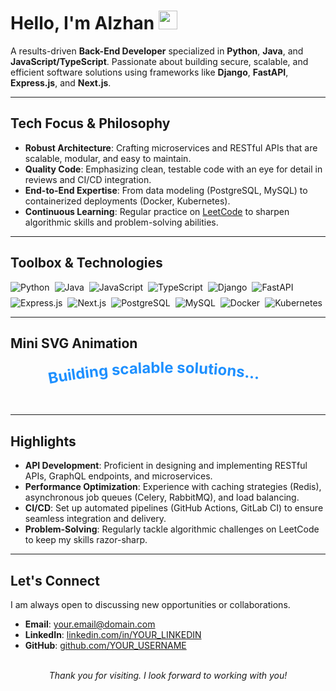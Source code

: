 <!-- Replace all placeholder text (YOUR NAME, YOUR USERNAME, etc.) with your info -->

# Hello, I'm Alzhan <img src="https://media.giphy.com/media/hvRJCLFzcasrR4ia7z/giphy.gif" width="30px">

A results-driven **Back-End Developer** specialized in **Python**, **Java**, and **JavaScript/TypeScript**. Passionate about building secure, scalable, and efficient software solutions using frameworks like **Django**, **FastAPI**, **Express.js**, and **Next.js**.

---

## Tech Focus & Philosophy

- **Robust Architecture**: Crafting microservices and RESTful APIs that are scalable, modular, and easy to maintain.  
- **Quality Code**: Emphasizing clean, testable code with an eye for detail in reviews and CI/CD integration.  
- **End-to-End Expertise**: From data modeling (PostgreSQL, MySQL) to containerized deployments (Docker, Kubernetes).  
- **Continuous Learning**: Regular practice on [LeetCode](https://leetcode.com/) to sharpen algorithmic skills and problem-solving abilities.

---

## Toolbox & Technologies

<div style="display: flex; flex-wrap: wrap; align-items: center; gap: 8px;">
  <!-- Languages -->
  <img src="https://img.shields.io/badge/Python-3776AB?style=for-the-badge&logo=python&logoColor=white" alt="Python" />
  <img src="https://img.shields.io/badge/Java-ED8B00?style=for-the-badge&logo=java&logoColor=white" alt="Java" />
  <img src="https://img.shields.io/badge/Javascript-F7DF1E?style=for-the-badge&logo=javascript&logoColor=black" alt="JavaScript" />
  <img src="https://img.shields.io/badge/TypeScript-007ACC?style=for-the-badge&logo=typescript&logoColor=white" alt="TypeScript" />

  <!-- Frameworks -->
  <img src="https://img.shields.io/badge/Django-092E20?style=for-the-badge&logo=django&logoColor=white" alt="Django" />
  <img src="https://img.shields.io/badge/FastAPI-009688?style=for-the-badge&logo=fastapi&logoColor=white" alt="FastAPI" />
  <img src="https://img.shields.io/badge/Express.js-404D59?style=for-the-badge" alt="Express.js" />
  <img src="https://img.shields.io/badge/Next.js-000000?style=for-the-badge&logo=nextdotjs&logoColor=white" alt="Next.js" />

  <!-- DevOps & Databases -->
  <img src="https://img.shields.io/badge/PostgreSQL-316192?style=for-the-badge&logo=postgresql&logoColor=white" alt="PostgreSQL" />
  <img src="https://img.shields.io/badge/MySQL-005C84?style=for-the-badge&logo=mysql&logoColor=white" alt="MySQL" />
  <img src="https://img.shields.io/badge/Docker-0db7ed?style=for-the-badge&logo=docker&logoColor=white" alt="Docker" />
  <img src="https://img.shields.io/badge/Kubernetes-326CE5?style=for-the-badge&logo=kubernetes&logoColor=white" alt="Kubernetes" />
</div>

---

## Mini SVG Animation
<div align="center">
  <svg width="420" height="70" viewBox="0 0 420 70" xmlns="http://www.w3.org/2000/svg">
    <!-- Subtle moving text animation -->
    <text fill="#1E90FF" font-size="24" font-weight="bold">
      <textPath startOffset="0" href="#path">
        Building scalable solutions...
      </textPath>
      <animate 
        attributeName="startOffset"
        from="0"
        to="180"
        dur="6s"
        repeatCount="indefinite" />
    </text>
    <path id="path" d="M 20 35 Q 210 0 400 35" fill="none" stroke="none"/>
  </svg>
</div>

---

## Highlights

- **API Development**: Proficient in designing and implementing RESTful APIs, GraphQL endpoints, and microservices.  
- **Performance Optimization**: Experience with caching strategies (Redis), asynchronous job queues (Celery, RabbitMQ), and load balancing.  
- **CI/CD**: Set up automated pipelines (GitHub Actions, GitLab CI) to ensure seamless integration and delivery.  
- **Problem-Solving**: Regularly tackle algorithmic challenges on LeetCode to keep my skills razor-sharp.

---

## Let's Connect

I am always open to discussing new opportunities or collaborations.  
- **Email**: [your.email@domain.com](mailto:your.email@domain.com)  
- **LinkedIn**: [linkedin.com/in/YOUR_LINKEDIN](https://www.linkedin.com/in/YOUR_LINKEDIN)  
- **GitHub**: [github.com/YOUR_USERNAME](https://github.com/YOUR_USERNAME)

<br/>

<div align="center">
  <em>Thank you for visiting. I look forward to working with you!</em>
</div>
